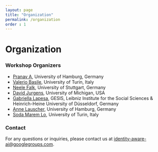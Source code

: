 ```yaml
---
layout: page
title: "Organization"
permalink: /organization
order : 1
---
```

# Organization

### Workshop Organizers
- [Pranav A](https://pranav-a.github.io/), University of Hamburg, Germany
- [Valerio Basile](https://valeriobasile.github.io/), University of Turin, Italy
- [Neele Falk](https://www.ims.uni-stuttgart.de/en/institute/team/Falk/), University of Stuttgart, Germany
- [David Jurgens](https://jurgens.people.si.umich.edu/), University of Michigan, USA
- [Gabriella Lapesa](https://www.gesis.org/en/institute/staff/person/gabriella.lapesa), GESIS, Leibniz Institute for the Social Sciences & Heinrich-Heine University of Düsseldorf, Germany
- [Anne Lauscher](https://anne-lauscher.de/), University of Hamburg, Germany
- [Soda Marem Lo](https://sodamaremlo.github.io/), University of Turin, Italy

### Contact
For any questions or inquiries, please contact us at [identity-aware-ai@googlegroups.com](mailto:identity-aware-ai@googlegroups.com). 